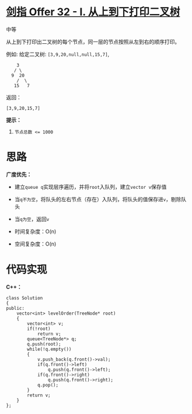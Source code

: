 # [剑指 Offer 32 - I. 从上到下打印二叉树](https://leetcode.cn/problems/cong-shang-dao-xia-da-yin-er-cha-shu-lcof/)

中等



从上到下打印出二叉树的每个节点，同一层的节点按照从左到右的顺序打印。

 

例如:
给定二叉树: `[3,9,20,null,null,15,7]`,

```
    3
   / \
  9  20
    /  \
   15   7
```

返回：

```
[3,9,20,15,7]
```

 

**提示：**

1. `节点总数 <= 1000`



# 思路

**广度优先：**

- 建立`queue q`实现层序遍历，并将`root`入队列，建立`vector v`保存值
- 当`q不为空`，将队头的左右节点（存在）入队列，将队头的值保存进`v`，剔除队头
- 当`q为空`，返回`v`

- 时间复杂度：O(n)
- 空间复杂度：O(n)



# 代码实现

**C++：**

```
class Solution
{
public:
    vector<int> levelOrder(TreeNode* root)
    {
        vector<int> v;
        if(!root)
            return v;
        queue<TreeNode*> q;
        q.push(root);
        while(!q.empty())
        {
            v.push_back(q.front()->val);
            if(q.front()->left)
                q.push(q.front()->left);
            if(q.front()->right)
                q.push(q.front()->right);
            q.pop();
        }
        return v;
    }
};
```


